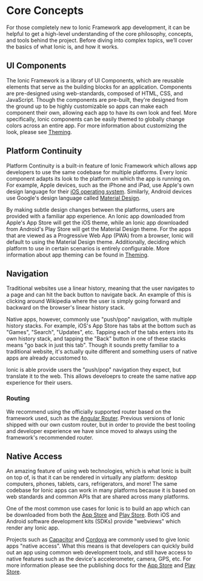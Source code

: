 ---
---

# Core Concepts

<p class="intro" markdown="1">
For those completely new to Ionic Framework app development, it can be helpful to get a high-level understanding of the core philosophy, concepts, and tools behind the project. Before diving into complex topics, we’ll cover the basics of what Ionic is, and how it works.
</p>


## UI Components

The Ionic Framework is a library of UI Components, which are reusable elements that serve as the building blocks for an application. Components are pre-designed using web-standards, composed of HTML, CSS, and JavaScript. Though the components are pre-built, they're designed from the ground up to be highly customizable so apps can make each component their own, allowing each app to have its own look and feel. More specifically, Ionic components can be easily themed to globally change colors across an entire app. For more information about customizing the look, please see [Theming](/docs/theming/basics).


## Platform Continuity

Platform Continuity is a built-in feature of Ionic Framework which allows app developers to use the same codebase for multiple platforms. Every Ionic component adapts its look to the platform on which the app is running on. For example, Apple devices, such as the iPhone and iPad, use Apple's own design language for their [iOS operating system](https://www.apple.com/ios). Similarly, Android devices use Google's design language called [Material Design](https://material.io/guidelines/).

By making subtle design changes between the platforms, users are provided with a familiar app experience. An Ionic app downloaded from Apple's App Store will get the iOS theme, while an Ionic app downloaded from Android's Play Store will get the Material Design theme. For the apps that are viewed as a Progressive Web App (PWA) from a browser, Ionic will default to using the Material Design theme. Additionally, deciding which platform to use in certain scenarios is entirely configurable. More information about app theming can be found in [Theming](/docs/theming/basics).


## Navigation

Traditional websites use a linear history, meaning that the user navigates to a page and can hit the back button to navigate back. An example of this is clicking around Wikipedia where the user is simply going forward and backward on the browser's linear history stack.

Native apps, however, commonly use "push/pop" navigation, with multiple history stacks. For example, iOS's App Store has tabs at the bottom such as "Games", "Search", "Updates", etc. Tapping each of the tabs enters into its own history stack, and tapping the "Back" button in one of these stacks means "go back in just this tab". Though it sounds pretty familiar to a traditional website, it's actually quite different and something users of native apps are already accustomed to.

Ionic is able provide users the "push/pop" navigation they expect, but translate it to the web. This allows develoeprs to create the same native app experience for their users.


### Routing

We recommend using the officially supported router based on the framework used, such as the [Angular Router](https://angular.io/guide/router). Previous versions of Ionic shipped with our own custom router, but in order to provide the best tooling and developer experience we have since moved to always using the framework's recommended router.


## Native Access

An amazing feature of using web technologies, which is what Ionic is built on top of, is that it can be rendered in virtually any platform: desktop computers, phones, tablets, cars, refrigerators, and more! The same codebase for Ionic apps can work in many platforms because it is based on web standards and common APIs that are shared across many platforms.

One of the most common use cases for Ionic is to build an app which can be downloaded from both the [App Store](https://www.apple.com/ios/app-store/) and [Play Store](https://play.google.com/). Both iOS and Android software development kits (SDKs) provide "webviews" which render any Ionic app.

Projects such as [Capacitor](https://capacitor.ionicframework.com/) and [Cordova](https://cordova.apache.org/) are commonly used to give Ionic apps "native access". What this means is that developers can quickly build out an app using common web development tools, and still have access to native features such as the device's accelerometer, camera, GPS, etc. For more information please see the publishing docs for the [App Store](/docs/publishing/app-store) and [Play Store](http://ionic-docs.herokuapp.com/docs/publishing/play-store).
